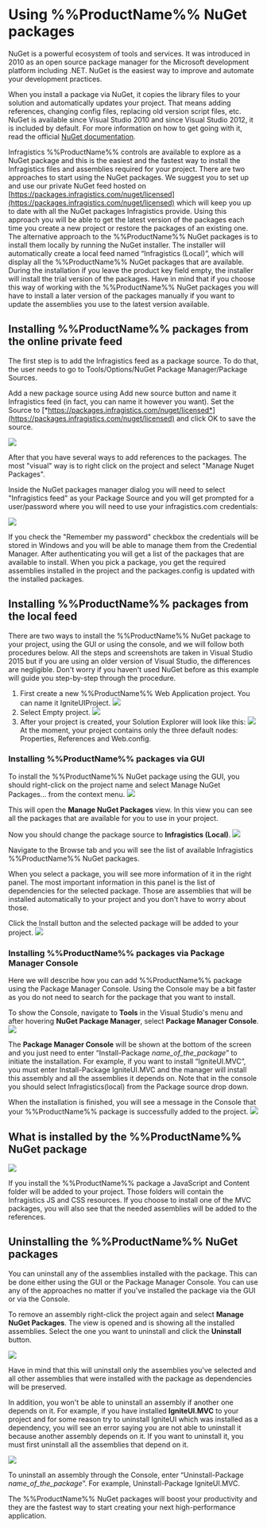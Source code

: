 <!--
|metadata|
{
    "fileName": "Using-Ignite-UI-NuGet-Packages",
    "controlName": [],
    "tags": ["NuGet"]
}
|metadata|
-->
# Using %%ProductName%% NuGet packages

NuGet is a powerful ecosystem of tools and services. It was introduced in 2010 as an open source package manager for the Microsoft development platform including .NET.  NuGet is the easiest way to improve and automate your development practices.

When you install a package via NuGet, it copies the library files to your solution and automatically updates your project. That means adding references, changing config files, replacing old version script files, etc.
NuGet is available since Visual Studio 2010 and since Visual Studio 2012, it is included by default. For more information on how to get going with it, read the official [NuGet documentation](http://docs.nuget.org/ndocs/guides/install-nuget).

Infragistics %%ProductName%% controls are available to explore as a NuGet package and this is the easiest and the fastest way to install the Infragistics files and assemblies required for your project.
There are two approaches to start using the NuGet packages. We suggest you to set up and use our private NuGet feed hosted on  [https://packages.infragistics.com/nuget/licensed](https://packages.infragistics.com/nuget/licensed) which will keep you up to date with all the NuGet packages Infragistics provide. Using this approach you will be able to get the latest version of the packages each time you create a new project or restore the packages of an existing one.
The alternative approach to the %%ProductName%% NuGet packages is to install them locally by running the NuGet installer. The installer will automatically create a local feed named “Infragistics (Local)”, which will display all the %%ProductName%% NuGet packages that are available. During the installation if you leave the product key field empty, the installer will install the trial version of the packages. Have in mind that if you choose this way of working with the %%ProductName%% NuGet packages you will have to install a later version of the packages manually if you want to update the assemblies you use to the latest version available. 

## Installing %%ProductName%% packages from the online private feed

The first step is to add the Infragistics feed as a package source. To do that, the user needs to go to Tools/Options/NuGet Package Manager/Package Sources.

Add a new package source using Add new source button and name it Infragistics feed (in fact, you can name it however you want). Set the Source to [*https://packages.infragistics.com/nuget/licensed*](https://packages.infragistics.com/nuget/licensed) and click OK to save the source.

![](images/Infragistics_feed.jpg)

After that you have several ways to add references to the packages. The most "visual" way is to right click on the project and select "Manage Nuget Packages".

Inside the NuGet packages manager dialog you will need to select "Infragistics feed" as your Package Source and you will get prompted for a user/password where you will need to use your infragistics.com credentials:

![](images/package_credentials.jpg)

If you check the "Remember my password" checkbox the credentials will be stored in Windows and you will be able to manage them from the Credential Manager. After authenticating you will get a list of the packages that are available to install. When you pick a package, you get the required assemblies installed in the project and the packages.config is updated with the installed packages.

## Installing %%ProductName%% packages from the local feed

There are two ways to install the %%ProductName%% NuGet package to your project, using the GUI or using the console, and we will follow both procedures below. All the steps and screenshots are taken in Visual Studio 2015 but if you are using an older version of Visual Studio, the differences are negligible. Don't worry if you haven't used NuGet before as this example will guide you step-by-step through the procedure.

 1. First create a new %%ProductName%% Web Application project. You can name it IgniteUIProject.
![](images/IgniteUIProject_NuGet_Packages.png)
 2. Select Empty project.
![](images/Empty_Project_for_NnuGet_Packages.png)
 3. After your project is created, your Solution Explorer will look like this:
 ![](images/Solution_Explorer_View_NuGet_Packages.png)
 At the moment, your project contains only the three default nodes: Properties, References and Web.config.

 
### Installing %%ProductName%% packages via GUI

To install the %%ProductName%% NuGet package using the GUI, you should right-click on the project name and select Manage NuGet Packages… from the context menu.
 ![](images/NuGet_Manager.png)

This will open the **Manage NuGet Packages** view. In this view you can see all the packages that are available for you to use in your project.

Now you should change the package source to **Infragistics (Local)**.
![](images/NuGet_Packages_Infragistics_IgniteUI.png)

Navigate to the Browse tab and you will see the list of available Infragistics %%ProductName%% NuGet packages. 

When you select a package, you will see more information of it in the right panel. The most important information in this panel is the list of dependencies for the selected package. Those are assemblies that will be installed automatically to your project and you don't have to worry about those. 

Click the Install button and the selected package will be added to your project. 
![](images/Install_Button_for_NuGet_Packages.png)

### Installing %%ProductName%% packages via Package Manager Console

Here we will describe how you can add %%ProductName%% package using the Package Manager Console. Using the Console may be a bit faster as you do not need to search for the package that you want to install.

To show the Console, navigate to **Tools** in the Visual Studio's menu and after hovering **NuGet Package Manager**, select **Package Manager Console**.
![](images/NuGet_Manager_Console.png)

The **Package Manager Console** will be shown at the bottom of the screen and you just need to enter “Install-Package *name_of_the_package*” to initiate the installation. For example, if you want to install “IgniteUI.MVC”, you must enter Install-Package IgniteUI.MVC and the manager will install this assembly and all the assemblies it depends on. Note that in the console you should select Infragistics(local) from the Package source drop down.

When the installation is finished, you will see a message in the Console that your %%ProductName%% package is successfully added to the project.
 ![](images/Console_Installation_of_NuGet_Packages.png)

## What is installed by the %%ProductName%% NuGet package

![](images/Added_Files_from_NuGet_packages.png)

If you install the %%ProductName%% package a JavaScript and Content folder will be added to your project. Those folders will contain the Infragistics JS and CSS resources. If you choose to install one of the MVC packages, you will also see that the needed assemblies will be added to the references.

## Uninstalling the %%ProductName%% NuGet packages

You can uninstall any of the assemblies installed with the package. This can be done either using the GUI or the Package Manager Console. You can use any of the approaches no matter if you've installed the package via the GUI or via the Console. 

To remove an assembly right-click the project again and select **Manage NuGet Packages**. The view is opened and is showing all the installed assemblies. Select the one you want to uninstall and click the **Uninstall** button.

![](images/Uninstall_NuGet_Package.png)

Have in mind that this will uninstall only the assemblies you've selected and all other assemblies that were installed with the package as dependencies will be preserved. 

In addition, you won't be able to uninstall an assembly if another one depends on it. For example, if you have installed **IgniteUI.MVC** to your project and for some reason try to uninstall IgniteUI which was installed as a dependency, you will see an error saying you are not able to uninstall it because another assembly depends on it. If you want to uninstall it, you must first uninstall all the assemblies that depend on it. 

![](images/Error_When_uninstaling_depending_packages.png)

To uninstall an assembly through the Console, enter “Uninstall-Package *name_of_the_package*”. For example, Uninstall-Package IgniteUI.MVC. 

The %%ProductName%%  NuGet packages will boost your productivity and they are the fastest way to start creating your next high-performance application.
